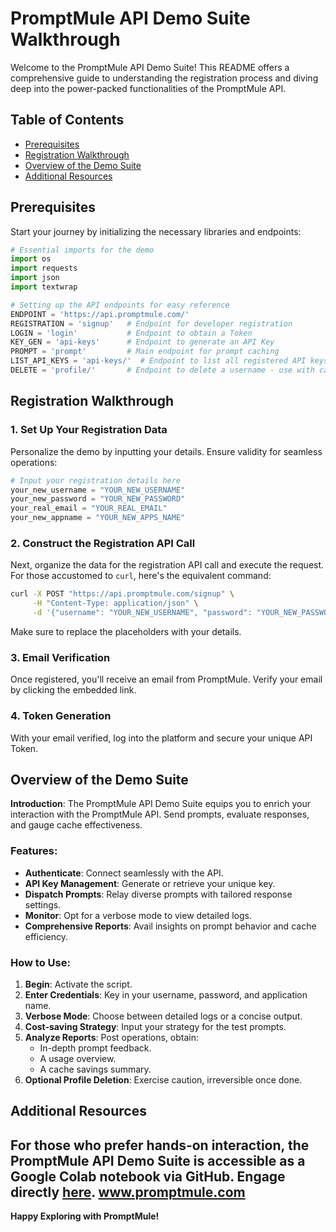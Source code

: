 # PromptMule API Demo Suite Walkthrough

Welcome to the PromptMule API Demo Suite! This README offers a comprehensive guide to understanding the registration process and diving deep into the power-packed functionalities of the PromptMule API.

## Table of Contents

- [Prerequisites](#prerequisites)
- [Registration Walkthrough](#registration-walkthrough)
- [Overview of the Demo Suite](#overview-of-the-demo-suite)
- [Additional Resources](#additional-resources)

## Prerequisites

Start your journey by initializing the necessary libraries and endpoints:

```python
# Essential imports for the demo
import os
import requests
import json
import textwrap

# Setting up the API endpoints for easy reference
ENDPOINT = 'https://api.promptmule.com/'
REGISTRATION = 'signup'   # Endpoint for developer registration
LOGIN = 'login'           # Endpoint to obtain a Token
KEY_GEN = 'api-keys'      # Endpoint to generate an API Key
PROMPT = 'prompt'         # Main endpoint for prompt caching
LIST_API_KEYS = 'api-keys/'  # Endpoint to list all registered API keys and their app names
DELETE = 'profile/'       # Endpoint to delete a username - use with caution!
```

## Registration Walkthrough

### 1. Set Up Your Registration Data

Personalize the demo by inputting your details. Ensure validity for seamless operations:

```python
# Input your registration details here
your_new_username = "YOUR_NEW_USERNAME"
your_new_password = "YOUR_NEW_PASSWORD"
your_real_email = "YOUR_REAL_EMAIL"
your_new_appname = "YOUR_NEW_APPS_NAME"
```

### 2. Construct the Registration API Call

Next, organize the data for the registration API call and execute the request. For those accustomed to `curl`, here's the equivalent command:

```bash
curl -X POST "https://api.promptmule.com/signup" \
     -H "Content-Type: application/json" \
     -d '{"username": "YOUR_NEW_USERNAME", "password": "YOUR_NEW_PASSWORD", "email": "YOUR_REAL_EMAIL"}'
```

Make sure to replace the placeholders with your details.

### 3. Email Verification

Once registered, you'll receive an email from PromptMule. Verify your email by clicking the embedded link.

### 4. Token Generation

With your email verified, log into the platform and secure your unique API Token.

## Overview of the Demo Suite

**Introduction**: The PromptMule API Demo Suite equips you to enrich your interaction with the PromptMule API. Send prompts, evaluate responses, and gauge cache effectiveness.

### Features:

- **Authenticate**: Connect seamlessly with the API.
- **API Key Management**: Generate or retrieve your unique key.
- **Dispatch Prompts**: Relay diverse prompts with tailored response settings.
- **Monitor**: Opt for a verbose mode to view detailed logs.
- **Comprehensive Reports**: Avail insights on prompt behavior and cache efficiency.

### How to Use:

1. **Begin**: Activate the script.
2. **Enter Credentials**: Key in your username, password, and application name.
3. **Verbose Mode**: Choose between detailed logs or a concise output.
4. **Cost-saving Strategy**: Input your strategy for the test prompts.
5. **Analyze Reports**: Post operations, obtain:
    - In-depth prompt feedback.
    - A usage overview.
    - A cache savings summary.
6. **Optional Profile Deletion**: Exercise caution, irreversible once done.

## Additional Resources

For those who prefer hands-on interaction, the PromptMule API Demo Suite is accessible as a Google Colab notebook via GitHub. Engage directly [here](https://colab.research.google.com/github/promptmule4real/demo/blob/main/promptmule_api_key_gen_demo.ipynb).
www.promptmule.com
---
**Happy Exploring with PromptMule!**
